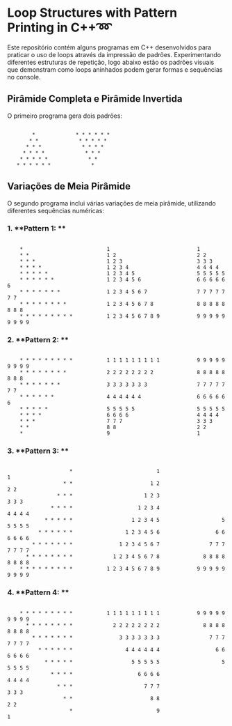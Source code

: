 # Loop Structures with Pattern Printing in C++➿

Este repositório contém alguns programas em C++ desenvolvidos para praticar o uso de loops através da impressão de padrões. Experimentando diferentes estruturas de repetição, logo abaixo estão os padrões visuais que demonstram como loops aninhados podem gerar formas e sequências no console.

## 

## Pirâmide Completa e Pirâmide Invertida

O primeiro programa gera dois padrões:

```plaintext
   
        *             * * * * * *
       * *             * * * * *
      * * *             * * * *
     * * * *             * * *
    * * * * *             * *
   * * * * * *             *

```

## Variações de Meia Pirâmide

O segundo programa inclui várias variações de meia pirâmide, utilizando diferentes sequências numéricas:

### 1. **Pattern 1: **
   
```plaintext

    *                           1                            1
    * *                         1 2                          2 2
    * * *                       1 2 3                        3 3 3
    * * * *                     1 2 3 4                      4 4 4 4
    * * * * *                   1 2 3 4 5                    5 5 5 5 5
    * * * * * *                 1 2 3 4 5 6                  6 6 6 6 6 6
    * * * * * * *               1 2 3 4 5 6 7                7 7 7 7 7 7 7
    * * * * * * * *             1 2 3 4 5 6 7 8              8 8 8 8 8 8 8 8
    * * * * * * * * *           1 2 3 4 5 6 7 8 9            9 9 9 9 9 9 9 9 9

```

### 2. **Pattern 2: **

```plaintext

    * * * * * * * * *           1 1 1 1 1 1 1 1 1            9 9 9 9 9 9 9 9 9
    * * * * * * * *             2 2 2 2 2 2 2 2              8 8 8 8 8 8 8 8
    * * * * * * *               3 3 3 3 3 3 3                7 7 7 7 7 7 7
    * * * * * *                 4 4 4 4 4 4                  6 6 6 6 6 6
    * * * * *                   5 5 5 5 5                    5 5 5 5 5
    * * * *                     6 6 6 6                      4 4 4 4
    * * *                       7 7 7                        3 3 3
    * *                         8 8                          2 2
    *                           9                            1

```

### 3. **Pattern 3: **
   
```plaintext

                    *                           1                            1
                  * *                         1 2                          2 2
                * * *                       1 2 3                        3 3 3
              * * * *                     1 2 3 4                      4 4 4 4
            * * * * *                   1 2 3 4 5                    5 5 5 5 5
          * * * * * *                 1 2 3 4 5 6                  6 6 6 6 6 6
        * * * * * * *               1 2 3 4 5 6 7                7 7 7 7 7 7 7
      * * * * * * * *             1 2 3 4 5 6 7 8              8 8 8 8 8 8 8 8
    * * * * * * * * *           1 2 3 4 5 6 7 8 9            9 9 9 9 9 9 9 9 9

```

### 4. **Pattern 4: **

```plaintext

    * * * * * * * * *           1 1 1 1 1 1 1 1 1            9 9 9 9 9 9 9 9 9
      * * * * * * * *             2 2 2 2 2 2 2 2              8 8 8 8 8 8 8 8
        * * * * * * *               3 3 3 3 3 3 3                7 7 7 7 7 7 7
          * * * * * *                 4 4 4 4 4 4                  6 6 6 6 6 6
            * * * * *                   5 5 5 5 5                    5 5 5 5 5
              * * * *                     6 6 6 6                      4 4 4 4
                * * *                       7 7 7                        3 3 3
                  * *                         8 8                          2 2
                    *                           9                            1

```
